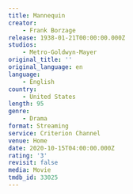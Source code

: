 ```yaml
---
title: Mannequin
creator:
    - Frank Borzage
release: 1938-01-21T00:00:00.000Z
studios:
    - Metro-Goldwyn-Mayer
original_title: ''
original_language: en
language:
    - English
country:
    - United States
length: 95
genre:
    - Drama
format: Streaming
service: Criterion Channel
venue: Home
date: 2020-10-15T04:00:00.000Z
rating: '3'
revisit: false
media: Movie
tmdb_id: 33025
---
```



